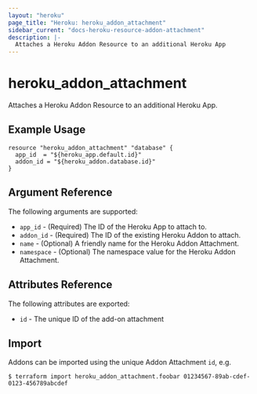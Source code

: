 ```yaml
---
layout: "heroku"
page_title: "Heroku: heroku_addon_attachment"
sidebar_current: "docs-heroku-resource-addon-attachment"
description: |-
  Attaches a Heroku Addon Resource to an additional Heroku App
---
```


# heroku\_addon\_attachment

Attaches a Heroku Addon Resource to an additional Heroku App.

## Example Usage

```hcl
resource "heroku_addon_attachment" "database" {
  app_id  = "${heroku_app.default.id}"
  addon_id = "${heroku_addon.database.id}"
}
```

## Argument Reference

The following arguments are supported:

* `app_id` - (Required) The ID of the Heroku App to attach to.
* `addon_id` - (Required) The ID of the existing Heroku Addon to attach.
* `name` - (Optional) A friendly name for the Heroku Addon Attachment.
* `namespace` - (Optional) The namespace value for the Heroku Addon Attachment.

## Attributes Reference

The following attributes are exported:

* `id` - The unique ID of the add-on attachment

## Import

Addons can be imported using the unique Addon Attachment `id`, e.g.

```
$ terraform import heroku_addon_attachment.foobar 01234567-89ab-cdef-0123-456789abcdef
```
